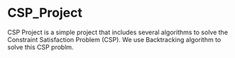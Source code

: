 # CSP_Project

CSP Project is a simple project that includes several algorithms to solve the Constraint Satisfaction Problem (CSP).
We use Backtracking algorithm to solve this CSP problm.